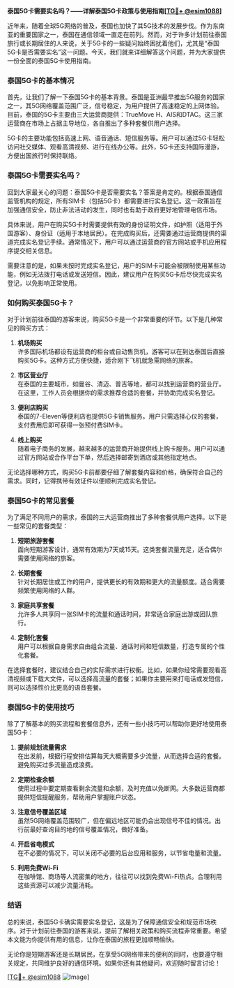 **泰国5G卡需要实名吗？——详解泰国5G卡政策与使用指南[[TG💪+ @esim1088](https://t.me/s/esim1088)]**

近年来，随着全球5G网络的普及，泰国也加快了其5G技术的发展步伐。作为东南亚的重要国家之一，泰国在通信领域一直走在前列。然而，对于许多计划前往泰国旅行或长期居住的人来说，关于5G卡的一些疑问始终困扰着他们，尤其是“泰国5G卡是否需要实名”这一问题。今天，我们就来详细解答这个问题，并为大家提供一份全面的泰国5G卡使用指南。

### 泰国5G卡的基本情况

首先，让我们了解一下泰国5G卡的基本背景。泰国是亚洲最早推出5G服务的国家之一，其5G网络覆盖范围广泛，信号稳定，为用户提供了高速稳定的上网体验。目前，泰国的5G卡主要由三大运营商提供：TrueMove H、AIS和DTAC。这三家运营商在市场上占据主导地位，各自推出了多种套餐供用户选择。

5G卡的主要功能包括高速上网、语音通话、短信服务等。用户可以通过5G卡轻松访问社交媒体、观看高清视频、进行在线办公等。此外，5G卡还支持国际漫游，方便出国旅行时保持联络。

### 泰国5G卡需要实名吗？

回到大家最关心的问题：泰国5G卡是否需要实名？答案是肯定的。根据泰国通信监管机构的规定，所有SIM卡（包括5G卡）都需要进行实名登记。这一政策旨在加强通信安全，防止非法活动的发生，同时也有助于政府更好地管理电信市场。

具体来说，用户在购买5G卡时需要提供有效的身份证明文件，如护照（适用于外国游客）、身份证（适用于本地居民）。在完成购买后，还需要通过运营商提供的渠道完成实名登记手续。通常情况下，用户可以通过运营商的官方网站或手机应用程序提交相关信息。

需要注意的是，如果未按时完成实名登记，用户的SIM卡可能会被限制使用某些功能，例如无法拨打电话或发送短信。因此，建议用户在购买5G卡后尽快完成实名登记，以免影响正常使用。

### 如何购买泰国5G卡？

对于计划前往泰国的游客来说，购买5G卡是一个非常重要的环节。以下是几种常见的购买方式：

1. **机场购买**  
   许多国际机场都设有运营商的柜台或自动售货机，游客可以在到达泰国后直接购买5G卡。这种方式方便快捷，适合刚下飞机就急需网络的旅客。

2. **市区营业厅**  
   在泰国的主要城市，如曼谷、清迈、普吉等地，都可以找到运营商的营业厅。在这里，工作人员会根据你的需求推荐合适的套餐，并协助完成实名登记。

3. **便利店购买**  
   泰国的7-Eleven等便利店也提供5G卡销售服务。用户只需选择心仪的套餐，支付费用后即可获得一张预付费SIM卡。

4. **线上购买**  
   随着电子商务的发展，越来越多的运营商开始提供线上购卡服务。用户可以通过官方网站或合作平台下单，然后选择邮寄到酒店或其他指定地点。

无论选择哪种方式，购买5G卡前都要仔细了解套餐内容和价格，确保符合自己的需求。同时，记得携带有效证件以便顺利完成实名登记。

### 泰国5G卡的常见套餐

为了满足不同用户的需求，泰国的三大运营商推出了多种套餐供用户选择。以下是一些常见的套餐类型：

1. **短期旅游套餐**  
   面向短期游客设计，通常有效期为7天或15天。这类套餐流量充足，适合偶尔需要使用网络的旅客。

2. **长期套餐**  
   针对长期居住或工作的用户，提供更长的有效期和更大的流量额度。适合需要频繁使用网络的人群。

3. **家庭共享套餐**  
   允许多人共享同一张SIM卡的流量和通话时间，非常适合家庭出游或团队旅行。

4. **定制化套餐**  
   用户可以根据自身需求自由组合流量、通话时间和短信数量，打造专属的个性化套餐。

在选择套餐时，建议结合自己的实际需求进行权衡。比如，如果你经常需要观看高清视频或下载大文件，可以选择高流量的套餐；如果你主要用来打电话或发短信，则可以选择性价比更高的语音套餐。

### 泰国5G卡的使用技巧

除了了解基本的购买流程和套餐信息外，还有一些小技巧可以帮助你更好地使用泰国5G卡：

1. **提前规划流量需求**  
   在出发前，根据行程安排估算每天大概需要多少流量，从而选择合适的套餐。避免购买过多流量造成浪费。

2. **定期检查余额**  
   使用过程中要定期查看剩余流量和余额，及时充值以免断网。大多数运营商都提供短信提醒服务，帮助用户掌握账户状态。

3. **注意信号覆盖区域**  
   虽然5G网络覆盖范围较广，但在偏远地区可能仍会出现信号不佳的情况。出行前最好查询目的地的信号覆盖情况，做好准备。

4. **开启省电模式**  
   在不必要的情况下，可以关闭不必要的后台应用和服务，以节省电量和流量。

5. **利用免费Wi-Fi**  
   在咖啡馆、商场等人流密集的地方，往往可以找到免费Wi-Fi热点。合理利用这些资源可以减少流量消耗。

### 结语

总的来说，泰国5G卡确实需要实名登记，这是为了保障通信安全和规范市场秩序。对于计划前往泰国的游客来说，提前了解相关政策和购买流程非常重要。希望本文能为你提供有用的信息，让你在泰国的旅程更加顺畅愉快。

无论你是短期游客还是长期居民，在享受5G网络带来的便利的同时，也要遵守相关规定，共同维护良好的通信环境。如果你还有其他疑问，欢迎随时留言讨论！

[[TG💪+ @esim1088](https://t.me/s/esim1088) ![Image](https://i.postimg.cc/4NQfJmqS/Snipaste-2025-05-13-00-14-12.png)]